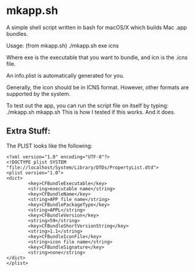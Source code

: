 # mkapp.sh
A simple shell script written in bash for macOS/X which builds Mac .app bundles.

Usage: (from mkapp.sh)
./mkapp.sh exe icns

Where exe is the executable that you want to bundle, and icn is the .icns file.

An info.plist is automatically generated for you. 

Generally, the icon should be in ICNS format. However, other formats are supported by the system.

To test out the app, you can run the script file on itself by typing:
./mkapp.sh mkapp.sh
This is how I tested if this works. And it does.

## Extra Stuff:
The PLIST looks like the following:
~~~~
<?xml version="1.0" encoding="UTF-8"?>
<!DOCTYPE plist SYSTEM "file://localhost/System/Library/DTDs/PropertyList.dtd">
<plist version="1.0">
<dict>
        <key>CFBundleExecutable</key>
        <string>executable name</string>
        <key>CFBundleName</key>
        <string>APP file name</string>
        <key>CFBundlePackageType</key>
        <string>APPL</string>
        <key>CFBundleVersion</key>
        <string>59</string>
        <key>CFBundleShortVersionString</key>
        <string>1.1</string>
        <key>CFBundleIconFile</key>
        <string>icon file name</string>
        <key>CFBundleSignature</key>
        <string>none</string>
</dict>
</plist>
~~~~
